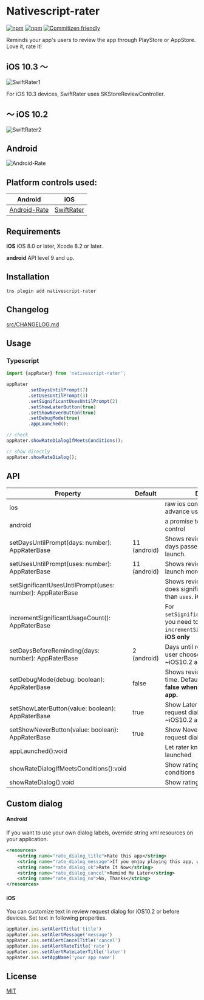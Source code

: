 # Nativescript-rater

[![npm](https://img.shields.io/npm/v/nativescript-rater.svg)](https://www.npmjs.com/package/nativescript-rater)
[![npm](https://img.shields.io/npm/dt/nativescript-rater.svg?label=npm%20downloads)](https://www.npmjs.com/package/nativescript-rater)
[![Commitizen friendly](https://img.shields.io/badge/commitizen-friendly-brightgreen.svg)](http://commitizen.github.io/cz-cli/)

Reminds your app's users to review the app through PlayStore or AppStore. Love it, rate it! 

## iOS 10.3 〜
![SwiftRater1](https://raw.githubusercontent.com/gogoout/nativescript-rater/master/Resource/ios1.gif)

For iOS 10.3 devices, SwiftRater uses SKStoreReviewController.

## 〜 iOS 10.2
![SwiftRater2](https://raw.githubusercontent.com/gogoout/nativescript-rater/master/Resource/ios2.gif)

## Android

![Android-Rate](https://raw.githubusercontent.com/gogoout/nativescript-rater/master/Resource/android.png)

## Platform controls used:
Android |   iOS
---------- | -------
[Android-Rate](https://github.com/hotchemi/Android-Rate) | [SwiftRater](https://github.com/takecian/SwiftRater)

## Requirements

**iOS** iOS 8.0 or later, Xcode 8.2 or later.

**android** API level 9 and up.


## Installation

```cli
tns plugin add nativescript-rater
```

## Changelog
[src/CHANGELOG.md](./src/CHANGELOG.md)

## Usage 

### Typescript

```typescript
import {appRater} from 'nativescript-rater';

appRater
        .setDaysUntilPrompt(7)
        .setUsesUntilPrompt(3)
        .setSignificantUsesUntilPrompt(2)
        .setShowLaterButton(true)
        .setShowNeverButton(true)
        .setDebugMode(true)
        .appLaunched();

// check
appRater.showRateDialogIfMeetsConditions();

// show directly
appRater.showRateDialog();
```

## API
    
| Property | Default | Description |
| --- | --- | --- |
| ios |  | raw ios control, see below for advance usage |
| android |  | a promise to get raw android control |
| setDaysUntilPrompt(days: number): AppRaterBase | 11 (android) | Shows review request if `days` days passed since first app launch. |
| setUsesUntilPrompt(uses: number): AppRaterBase | 11 (android) | Shows review request if users launch more than `uses` times. |
| setSignificantUsesUntilPrompt(uses: number): AppRaterBase |  | Shows review request if user does significant actions more than `uses`. **iOS only** |
| incrementSignificantUsageCount(): AppRaterBase |  | For `setSignificantUsesUntilPrompt`, you need to add `incrementSignificantUsageCount`. **iOS only** |
| setDaysBeforeReminding(days: number): AppRaterBase | 2 (android) | Days until reminder popup if the user chooses rate later, valid for ~iOS10.2 and Android . |
| setDebugMode(debug: boolean): AppRaterBase | false | Shows review request every time. Default false. **need to set false when you submit your app.** |
| setShowLaterButton(value: boolean): AppRaterBase | true | Show Later button in review request dialong, valid for ~iOS10.2 and Android. |
| setShowNeverButton(value: boolean): AppRaterBase | true | Show Never button in review request dialong. **Android only**  |
| appLaunched():void |  | Let rater know that your app is launched  |
| showRateDialogIfMeetsConditions():void |  | Show rating dialog if meets conditions |
| showRateDialog():void |  | Show rating dialog|

## Custom dialog

#### Android
If you want to use your own dialog labels, override string xml resources on your application.

```xml
<resources>
    <string name="rate_dialog_title">Rate this app</string>
    <string name="rate_dialog_message">If you enjoy playing this app, would you mind taking a moment to rate it? It won\'t take more than a minute. Thanks for your support!</string>
    <string name="rate_dialog_ok">Rate It Now</string>
    <string name="rate_dialog_cancel">Remind Me Later</string>
    <string name="rate_dialog_no">No, Thanks</string>
</resources>
```

#### iOS
You can customize text in review request dialog for iOS10.2 or before devices. Set text in following properties.

```typescript
appRater.ios.setAlertTitle('title')
appRater.ios.setAlertMessage('message')
appRater.ios.setAlertCancelTitle('cancel')
appRater.ios.setAlertRateTitle('rate')
appRater.ios.setAlertRateLaterTitle('later')
appRater.ios.setAppName('your app name')
```

    
## License

[MIT](http://gogoout.mit-license.org/)
